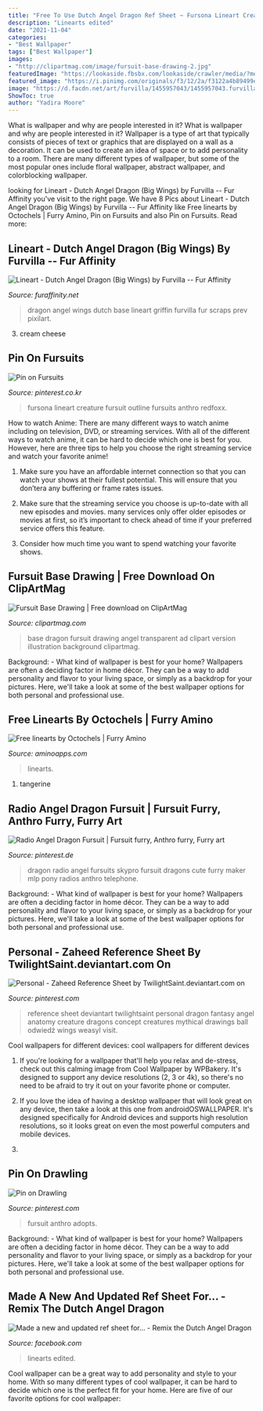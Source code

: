 ```yaml
---
title: "Free To Use Dutch Angel Dragon Ref Sheet ~ Fursona Lineart Creature Fursuit Outline Fursuits Anthro Redfoxx"
description: "Linearts edited"
date: "2021-11-04"
categories:
- "Best Wallpaper"
tags: ["Best Wallpaper"]
images:
- "http://clipartmag.com/image/fursuit-base-drawing-2.jpg"
featuredImage: "https://lookaside.fbsbx.com/lookaside/crawler/media/?media_id=1167936066678100"
featured_image: "https://i.pinimg.com/originals/f3/12/2a/f3122a4b89499ecae61402544fe2f48f.jpg"
image: "https://d.facdn.net/art/furvilla/1455957043/1455957043.furvilla_angel_dragon_big_wings.png"
ShowToc: true
author: "Yadira Moore"
---
```



What is wallpaper and why are people interested in it?
What is wallpaper and why are people interested in it?
Wallpaper is a type of art that typically consists of pieces of text or graphics that are displayed on a wall as a decoration. It can be used to create an idea of space or to add personality to a room. There are many different types of wallpaper, but some of the most popular ones include floral wallpaper, abstract wallpaper, and colorblocking wallpaper.

	

		
looking for Lineart - Dutch Angel Dragon (Big Wings) by Furvilla -- Fur Affinity you've visit to the right page. We have 8 Pics about Lineart - Dutch Angel Dragon (Big Wings) by Furvilla -- Fur Affinity like Free linearts by Octochels | Furry Amino, Pin on Fursuits and also Pin on Fursuits. Read more:
		
    
## Lineart - Dutch Angel Dragon (Big Wings) By Furvilla -- Fur Affinity

<img loading=lazy src="https://d.facdn.net/art/furvilla/1455957043/1455957043.furvilla_angel_dragon_big_wings.png" onerror="this.onerror=null;this.src='https://tse2.mm.bing.net/th?id=OIP.vuNGfF7sRufHyy7e4vnLYgHaJD&amp;pid=15.1';" alt="Lineart - Dutch Angel Dragon (Big Wings) by Furvilla -- Fur Affinity">

_Source: furaffinity.net_

>dragon angel wings dutch base lineart griffin furvilla fur scraps prev pixilart. 

	

3. cream cheese 

    
## Pin On Fursuits

<img loading=lazy src="https://i.pinimg.com/736x/11/60/72/11607277d46d1104960149194251ef84.jpg" onerror="this.onerror=null;this.src='https://tse3.mm.bing.net/th?id=OIP.sCSrCdZoqucGm5KLfdPzjwHaK9&amp;pid=15.1';" alt="Pin on Fursuits">

_Source: pinterest.co.kr_

>fursona lineart creature fursuit outline fursuits anthro redfoxx. 

	

How to watch Anime: There are many different ways to watch anime including on television, DVD, or streaming services.
With all of the different ways to watch anime, it can be hard to decide which one is best for you. However, here are three tips to help you choose the right streaming service and watch your favorite anime!
1. Make sure you have an affordable internet connection so that you can watch your shows at their fullest potential. This will ensure that you don’tera any buffering or frame rates issues.

2. Make sure that the streaming service you choose is up-to-date with all new episodes and movies. many services only offer older episodes or movies at first, so it’s important to check ahead of time if your preferred service offers this feature.

3. Consider how much time you want to spend watching your favorite shows.

    
## Fursuit Base Drawing | Free Download On ClipArtMag

<img loading=lazy src="http://clipartmag.com/image/fursuit-base-drawing-2.jpg" onerror="this.onerror=null;this.src='https://tse4.mm.bing.net/th?id=OIP.eylLj9xSto-WZ0nCLSSwhQHaHa&amp;pid=15.1';" alt="Fursuit Base Drawing | Free download on ClipArtMag">

_Source: clipartmag.com_

>base dragon fursuit drawing angel transparent ad clipart version illustration background clipartmag. 

	

Background: - What kind of wallpaper is best for your home?
Wallpapers are often a deciding factor in home décor. They can be a way to add personality and flavor to your living space, or simply as a backdrop for your pictures. Here, we'll take a look at some of the best wallpaper options for both personal and professional use.

    
## Free Linearts By Octochels | Furry Amino

<img loading=lazy src="https://pm1.narvii.com/6270/e28b10dd8903a394d18bbb64a972aaf9ae5eb8f7_hq.jpg" onerror="this.onerror=null;this.src='https://tse4.mm.bing.net/th?id=OIP.w6bIUembAZ_utlWcbpxwywHaHn&amp;pid=15.1';" alt="Free linearts by Octochels | Furry Amino">

_Source: aminoapps.com_

>linearts. 

	

1. tangerine 

    
## Radio Angel Dragon Fursuit | Fursuit Furry, Anthro Furry, Furry Art

<img loading=lazy src="https://i.pinimg.com/originals/f3/12/2a/f3122a4b89499ecae61402544fe2f48f.jpg" onerror="this.onerror=null;this.src='https://tse4.mm.bing.net/th?id=OIP.9pI9LIJ3fRlzVWhZG3ECTAHaEK&amp;pid=15.1';" alt="Radio Angel Dragon Fursuit | Fursuit furry, Anthro furry, Furry art">

_Source: pinterest.de_

>dragon radio angel fursuits skypro fursuit dragons cute furry maker mlp pony radios anthro telephone. 

	

Background: - What kind of wallpaper is best for your home?
Wallpapers are often a deciding factor in home décor. They can be a way to add personality and flavor to your living space, or simply as a backdrop for your pictures. Here, we'll take a look at some of the best wallpaper options for both personal and professional use.

    
## Personal - Zaheed Reference Sheet By TwilightSaint.deviantart.com On

<img loading=lazy src="https://i.pinimg.com/originals/db/03/bf/db03bfb4f42a128f6f2127a1ff321586.jpg" onerror="this.onerror=null;this.src='https://tse4.mm.bing.net/th?id=OIP.jInEEtZpotawyGFKkjRIjwHaEi&amp;pid=15.1';" alt="Personal - Zaheed Reference Sheet by TwilightSaint.deviantart.com on">

_Source: pinterest.com_

>reference sheet deviantart twilightsaint personal dragon fantasy angel anatomy creature dragons concept creatures mythical drawings ball odwiedź wings weasyl visit. 

	

Cool wallpapers for different devices:
cool wallpapers for different devices 

1. If you're looking for a wallpaper that'll help you relax and de-stress, check out this calming image from Cool Wallpaper by WPBakery. It's designed to support any device resolutions (2, 3 or 4k), so there's no need to be afraid to try it out on your favorite phone or computer.

2. If you love the idea of having a desktop wallpaper that will look great on any device, then take a look at this one from androidOSWALLPAPER. It's designed specifically for Android devices and supports high resolution resolutions, so it looks great on even the most powerful computers and mobile devices.

3.

    
## Pin On Drawling

<img loading=lazy src="https://i.pinimg.com/originals/3e/9b/95/3e9b953e81bcfe52ba506403610b524c.png" onerror="this.onerror=null;this.src='https://tse3.mm.bing.net/th?id=OIP.uEZufFrP9Rnh9vByjE6hIQHaEu&amp;pid=15.1';" alt="Pin on Drawling">

_Source: pinterest.com_

>fursuit anthro adopts. 

	

Background: - What kind of wallpaper is best for your home?
Wallpapers are often a deciding factor in home décor. They can be a way to add personality and flavor to your living space, or simply as a backdrop for your pictures. Here, we'll take a look at some of the best wallpaper options for both personal and professional use.

    
## Made A New And Updated Ref Sheet For... - Remix The Dutch Angel Dragon

<img loading=lazy src="https://lookaside.fbsbx.com/lookaside/crawler/media/?media_id=1167936066678100" onerror="this.onerror=null;this.src='https://tse4.mm.bing.net/th?id=OIP.oIvbfXjDeP1u9eivtSLs6wHaE0&amp;pid=15.1';" alt="Made a new and updated ref sheet for... - Remix the Dutch Angel Dragon">

_Source: facebook.com_

>linearts edited. 

	

Cool wallpaper can be a great way to add personality and style to your home. With so many different types of cool wallpaper, it can be hard to decide which one is the perfect fit for your home. Here are five of our favorite options for cool wallpaper: 

